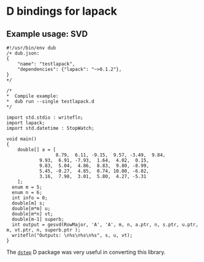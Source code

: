 # D bindings for lapack

## Example usage: SVD


```
#!/usr/bin/env dub
/+ dub.json:
{
    "name": "testlapack",
    "dependencies": {"lapack": "~>0.1.2"},
}
+/

/*
*  Compile example:
*  dub run --single testlapack.d
*/

import std.stdio : writefln;
import lapack;
import std.datetime : StopWatch;

void main()
{
	double[] a = [
			      8.79,  6.11, -9.15,  9.57, -3.49,  9.84,
            9.93,  6.91, -7.93,  1.64,  4.02,  0.15,
            9.83,  5.04,  4.86,  8.83,  9.80, -8.99,
            5.45, -0.27,  4.85,  0.74, 10.00, -6.02,
            3.16,  7.98,  3.01,  5.80,  4.27, -5.31
	];
  enum m = 5;
  enum n = 6;
  int info = 0; 
  double[m] s;
  double[m*m] u;
  double[m*n] vt;
  double[m-1] superb;
  int output = gesvd(RowMajor, 'A', 'A', m, n, a.ptr, n, s.ptr, u.ptr, m, vt.ptr, n, superb.ptr );
  writefln("Outputs: \n%s\n%s\n%s", s, u, vt);
}
```

The [`dstep`](https://github.com/jacob-carlborg/dstep) D package was very useful in converting this library.
